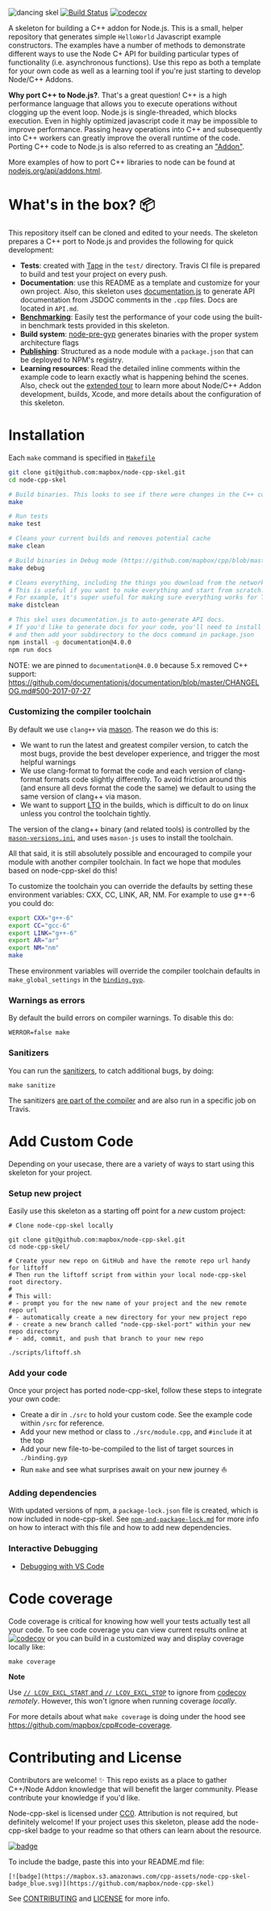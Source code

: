 ![dancing skel](https://raw.githubusercontent.com/mapbox/cpp/master/assets/node-cpp-skel-readme_blue.png)
[![Build Status](https://travis-ci.com/mapbox/node-cpp-skel.svg?branch=master)](https://travis-ci.com/mapbox/node-cpp-skel)
[![codecov](https://codecov.io/gh/mapbox/node-cpp-skel/branch/master/graph/badge.svg)](https://codecov.io/gh/mapbox/node-cpp-skel)

A skeleton for building a C++ addon for Node.js. This is a small, helper repository that generates simple `HelloWorld` Javascript example constructors. The examples have a number of methods to demonstrate different ways to use the Node C+ API for building particular types of functionality (i.e. asynchronous functions). Use this repo as both a template for your own code as well as a learning tool if you're just starting to develop Node/C++ Addons.

**Why port C++ to Node.js?**. That's a great question! C++ is a high performance language that allows you to execute operations without clogging up the event loop. Node.js is single-threaded, which blocks execution. Even in highly optimized javascript code it may be impossible to improve performance. Passing heavy operations into C++ and subsequently into C++ workers can greatly improve the overall runtime of the code. Porting C++ code to Node.js is also referred to as creating an ["Addon"](https://github.com/mapbox/cpp/blob/master/node-cpp.md).

More examples of how to port C++ libraries to node can be found at [nodejs.org/api/addons.html](https://nodejs.org/api/addons.html).

# What's in the box? :package:

This repository itself can be cloned and edited to your needs. The skeleton prepares a C++ port to Node.js and provides the following for quick development:

* **Tests**: created with [Tape](https://github.com/substack/tape) in the `test/` directory. Travis CI file is prepared to build and test your project on every push.
* **Documentation**: use this README as a template and customize for your own project. Also, this skeleton uses [documentation.js](http://documentation.js.org/) to generate API documentation from JSDOC comments in the `.cpp` files. Docs are located in `API.md`.
* **[Benchmarking](./docs/benchmarking.md)**: Easily test the performance of your code using the built-in benchmark tests provided in this skeleton.
* **Build system**: [node-pre-gyp](https://github.com/mapbox/node-pre-gyp) generates binaries with the proper system architecture flags
* **[Publishing](./docs/publishing-binaries.md)**: Structured as a node module with a `package.json` that can be deployed to NPM's registry.
* **Learning resources**: Read the detailed inline comments within the example code to learn exactly what is happening behind the scenes. Also, check out the [extended tour](./docs/extended-tour.md) to learn more about Node/C++ Addon development, builds, Xcode, and more details about the configuration of this skeleton.

# Installation

Each `make` command is specified in [`Makefile`](./Makefile)

```bash
git clone git@github.com:mapbox/node-cpp-skel.git
cd node-cpp-skel

# Build binaries. This looks to see if there were changes in the C++ code. This does not reinstall deps.
make

# Run tests
make test

# Cleans your current builds and removes potential cache
make clean

# Build binaries in Debug mode (https://github.com/mapbox/cpp/blob/master/glossary.md#debug-build)
make debug

# Cleans everything, including the things you download from the network in order to compile (ex: npm packages).
# This is useful if you want to nuke everything and start from scratch.
# For example, it's super useful for making sure everything works for Travis, production, someone else's machine, etc
make distclean

# This skel uses documentation.js to auto-generate API docs.
# If you'd like to generate docs for your code, you'll need to install documentation.js,
# and then add your subdirectory to the docs command in package.json
npm install -g documentation@4.0.0
npm run docs
```

NOTE: we are pinned to `documentation@4.0.0` because 5.x removed C++ support: https://github.com/documentationjs/documentation/blob/master/CHANGELOG.md#500-2017-07-27

### Customizing the compiler toolchain

By default we use `clang++` via [mason](https://github.com/mapbox/mason). The reason we do this is:

 - We want to run the latest and greatest compiler version, to catch the most bugs, provide the best developer experience, and trigger the most helpful warnings
 - We use clang-format to format the code and each version of clang-format formats code slightly differently. To avoid friction around this (and ensure all devs format the code the same) we default to using the same version of clang++ via mason.
 - We want to support [LTO](https://github.com/mapbox/cpp/blob/master/glossary.md#link-time-optimization) in the builds, which is difficult to do on linux unless you control the toolchain tightly.

The version of the clang++ binary (and related tools) is controlled by the [`mason-versions.ini`](./mason-versions.ini), and uses `mason-js` uses to install the toolchain.

All that said, it is still absolutely possible and encouraged to compile your module with another compiler toolchain. In fact we hope that modules based on node-cpp-skel do this!

To customize the toolchain you can override the defaults by setting these environment variables: CXX, CC, LINK, AR, NM. For example to use g++-6 you could do:


```bash
export CXX="g++-6"
export CC="gcc-6"
export LINK="g++-6"
export AR="ar"
export NM="nm"
make
```

These environment variables will override the compiler toolchain defaults in `make_global_settings` in the [`binding.gyp`](./binding.gyp).


### Warnings as errors

By default the build errors on compiler warnings. To disable this do:

```
WERROR=false make
```

### Sanitizers

You can run the [sanitizers](https://github.com/mapbox/cpp/blob/master/glossary.md#sanitizers), to catch additional bugs, by doing:

```shell
make sanitize
```

The sanitizers [are part of the compiler](https://github.com/mapbox/cpp/blob/master/glossary.md#sanitizers) and are also run in a specific job on Travis.

# Add Custom Code

Depending on your usecase, there are a variety of ways to start using this skeleton for your project.

### Setup new project
Easily use this skeleton as a starting off point for a _new_ custom project:

```
# Clone node-cpp-skel locally

git clone git@github.com:mapbox/node-cpp-skel.git
cd node-cpp-skel/

# Create your new repo on GitHub and have the remote repo url handy for liftoff
# Then run the liftoff script from within your local node-cpp-skel root directory.
#
# This will:
# - prompt you for the new name of your project and the new remote repo url
# - automatically create a new directory for your new project repo
# - create a new branch called "node-cpp-skel-port" within your new repo directory
# - add, commit, and push that branch to your new repo

./scripts/liftoff.sh

```

### Add your code
Once your project has ported node-cpp-skel, follow these steps to integrate your own code:

- Create a dir in `./src` to hold your custom code. See the example code within `/src` for reference.
- Add your new method or class to `./src/module.cpp`, and `#include` it at the top
- Add your new file-to-be-compiled to the list of target sources in `./binding.gyp`
- Run `make` and see what surprises await on your new journey :boat:

### Adding dependencies
With updated versions of npm, a `package-lock.json` file is created, which is now included in node-cpp-skel. See [`npm-and-package-lock.md`](./docs/npm-and-package-lock.md) for more info on how to interact with this file and how to add new dependencies.

### Interactive Debugging

* [Debugging with VS Code](./docs/debugging-with-vs-code.md)

# Code coverage

Code coverage is critical for knowing how well your tests actually test all your code. To see code coverage you can view current results online at [![codecov](https://codecov.io/gh/mapbox/node-cpp-skel/branch/master/graph/badge.svg)](https://codecov.io/gh/mapbox/node-cpp-skel) or you can build in a customized way and display coverage locally like:

```
make coverage
```

**Note**

Use [`// LCOV_EXCL_START` and `// LCOV_EXCL_STOP`](https://github.com/mapbox/vtvalidate/blob/master/src/vtvalidate.cpp#L70-L73) to ignore from [codecov](https://codecov.io/gh/mapbox/node-cpp-skel) _remotely_. However, this won't ignore when running coverage _locally_.

For more details about what `make coverage` is doing under the hood see https://github.com/mapbox/cpp#code-coverage.

# Contributing and License

Contributors are welcome! :sparkles: This repo exists as a place to gather C++/Node Addon knowledge that will benefit the larger community. Please contribute your knowledge if you'd like.

Node-cpp-skel is licensed under [CC0](https://creativecommons.org/share-your-work/public-domain/cc0/). Attribution is not required, but definitely welcome! If your project uses this skeleton, please add the node-cpp-skel badge to your readme so that others can learn about the resource.

[![badge](https://mapbox.s3.amazonaws.com/cpp-assets/node-cpp-skel-badge_blue.svg)](https://github.com/mapbox/node-cpp-skel)

To include the badge, paste this into your README.md file:
```
[![badge](https://mapbox.s3.amazonaws.com/cpp-assets/node-cpp-skel-badge_blue.svg)](https://github.com/mapbox/node-cpp-skel)
```

See [CONTRIBUTING](CONTRIBUTING.md) and [LICENSE](LICENSE.md) for more info.
